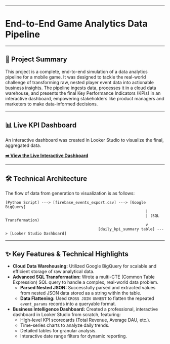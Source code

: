 -----

# End-to-End Game Analytics Data Pipeline

-----

## 🚀 Project Summary

This project is a complete, end-to-end simulation of a data analytics pipeline for a mobile game. It was designed to tackle the real-world challenge of transforming raw, nested player event data into actionable business insights. The pipeline ingests data, processes it in a cloud data warehouse, and presents the final Key Performance Indicators (KPIs) in an interactive dashboard, empowering stakeholders like product managers and marketers to make data-informed decisions.

-----

## 📊 Live KPI Dashboard

An interactive dashboard was created in Looker Studio to visualize the final, aggregated data.

**[➡️ View the Live Interactive Dashboard](https://lookerstudio.google.com/reporting/ae73a8d5-1339-4f59-ae5c-20e12e18e71a)**

-----

## 🛠️ Technical Architecture

The flow of data from generation to visualization is as follows:

```
[Python Script] ---> [firebase_events_export.csv] ---> [Google BigQuery]
                                                              |
                                                              | (SQL Transformation)
                                                              v
                                         [daily_kpi_summary table] ---> [Looker Studio Dashboard]
```

-----

## ✨ Key Features & Technical Highlights

  * **Cloud Data Warehousing:** Utilized Google BigQuery for scalable and efficient storage of raw analytical data.
  * **Advanced SQL Transformation:** Wrote a multi-CTE (Common Table Expression) SQL query to handle a complex, real-world data problem.
      * **Parsed Nested JSON:** Successfully parsed and extracted values from nested JSON data stored as a string within the table.
      * **Data Flattening:** Used `CROSS JOIN UNNEST` to flatten the repeated `event_params` records into a queryable format.
  * **Business Intelligence Dashboard:** Created a professional, interactive dashboard in Looker Studio from scratch, featuring:
      * High-level KPI scorecards (Total Revenue, Average DAU, etc.).
      * Time-series charts to analyze daily trends.
      * Detailed tables for granular analysis.
      * Interactive date range filters for dynamic reporting.


